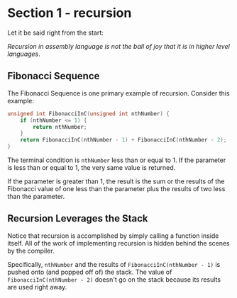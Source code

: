 # Section 1 - recursion

Let it be said right from the start: 

*Recursion in assembly language is not the ball of joy that it is in
higher level languages*.

## Fibonacci Sequence

The Fibonacci Sequence is one primary example of recursion. Consider
this example:

```c++
unsigned int FibonacciInC(unsigned int nthNumber) {
	if (nthNumber <= 1) {
		return nthNumber;
	}
	return FibonacciInC(nthNumber - 1) + FibonacciInC(nthNumber - 2);
}
```

The terminal condition is `nthNumber` less than or equal to 1. If the
parameter is less than or equal to 1, the very same value is returned.

If the parameter is greater than 1, the result is the sum or the
results of the Fibonacci value of one less than the parameter plus the
results of two less than the parameter.

## Recursion Leverages the Stack

Notice that recursion is accomplished by simply calling a function
inside itself. All of the work of implementing recursion is hidden
behind the scenes by the compiler.

Specifically, `nthNumber` and the results of
`FibonacciInC(nthNumber - 1)` is pushed onto (and popped off of) the
stack. The value of `FibonacciInC(nthNumber - 2)` doesn't go on the
stack because its results are used right away.
